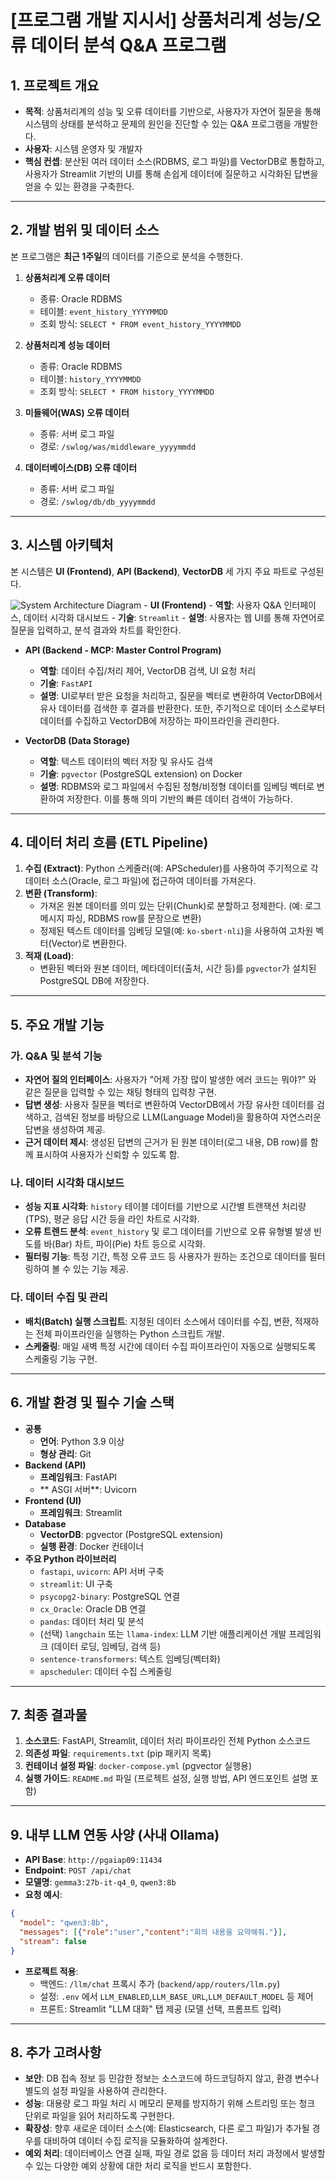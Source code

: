 # [프로그램 개발 지시서] 상품처리계 성능/오류 데이터 분석 Q&A 프로그램

## 1. 프로젝트 개요

- **목적**: 상품처리계의 성능 및 오류 데이터를 기반으로, 사용자가 자연어 질문을 통해 시스템의 상태를 분석하고 문제의 원인을 진단할 수 있는 Q&A 프로그램을 개발한다.
- **사용자**: 시스템 운영자 및 개발자
- **핵심 컨셉**: 분산된 여러 데이터 소스(RDBMS, 로그 파일)를 VectorDB로 통합하고, 사용자가 Streamlit 기반의 UI를 통해 손쉽게 데이터에 질문하고 시각화된 답변을 얻을 수 있는 환경을 구축한다.

---

## 2. 개발 범위 및 데이터 소스

본 프로그램은 **최근 1주일**의 데이터를 기준으로 분석을 수행한다.

1.  **상품처리계 오류 데이터**
    -   종류: Oracle RDBMS
    -   테이블: `event_history_YYYYMMDD`
    -   조회 방식: `SELECT * FROM event_history_YYYYMMDD`

2.  **상품처리계 성능 데이터**
    -   종류: Oracle RDBMS
    -   테이블: `history_YYYYMMDD`
    -   조회 방식: `SELECT * FROM history_YYYYMMDD`

3.  **미들웨어(WAS) 오류 데이터**
    -   종류: 서버 로그 파일
    -   경로: `/swlog/was/middleware_yyyymmdd`

4.  **데이터베이스(DB) 오류 데이터**
    -   종류: 서버 로그 파일
    -   경로: `/swlog/db/db_yyyymmdd`

---

## 3. 시스템 아키텍처

본 시스템은 **UI (Frontend)**, **API (Backend)**, **VectorDB** 세 가지 주요 파트로 구성된다.

![System Architecture Diagram](https://i.imgur.com/example.png)  -   **UI (Frontend)**
    -   **역할**: 사용자 Q&A 인터페이스, 데이터 시각화 대시보드
    -   **기술**: `Streamlit`
    -   **설명**: 사용자는 웹 UI를 통해 자연어로 질문을 입력하고, 분석 결과와 차트를 확인한다.

-   **API (Backend - MCP: Master Control Program)**
    -   **역할**: 데이터 수집/처리 제어, VectorDB 검색, UI 요청 처리
    -   **기술**: `FastAPI`
    -   **설명**: UI로부터 받은 요청을 처리하고, 질문을 벡터로 변환하여 VectorDB에서 유사 데이터를 검색한 후 결과를 반환한다. 또한, 주기적으로 데이터 소스로부터 데이터를 수집하고 VectorDB에 저장하는 파이프라인을 관리한다.

-   **VectorDB (Data Storage)**
    -   **역할**: 텍스트 데이터의 벡터 저장 및 유사도 검색
    -   **기술**: `pgvector` (PostgreSQL extension) on Docker
    -   **설명**: RDBMS와 로그 파일에서 수집된 정형/비정형 데이터를 임베딩 벡터로 변환하여 저장한다. 이를 통해 의미 기반의 빠른 데이터 검색이 가능하다.

---

## 4. 데이터 처리 흐름 (ETL Pipeline)

1.  **수집 (Extract)**: Python 스케줄러(예: APScheduler)를 사용하여 주기적으로 각 데이터 소스(Oracle, 로그 파일)에 접근하여 데이터를 가져온다.
2.  **변환 (Transform)**:
    -   가져온 원본 데이터를 의미 있는 단위(Chunk)로 분할하고 정제한다. (예: 로그 메시지 파싱, RDBMS row를 문장으로 변환)
    -   정제된 텍스트 데이터를 임베딩 모델(예: `ko-sbert-nli`)을 사용하여 고차원 벡터(Vector)로 변환한다.
3.  **적재 (Load)**:
    -   변환된 벡터와 원본 데이터, 메타데이터(출처, 시간 등)를 `pgvector`가 설치된 PostgreSQL DB에 저장한다.

---

## 5. 주요 개발 기능

### 가. Q&A 및 분석 기능

-   **자연어 질의 인터페이스**: 사용자가 "어제 가장 많이 발생한 에러 코드는 뭐야?" 와 같은 질문을 입력할 수 있는 채팅 형태의 입력창 구현.
-   **답변 생성**: 사용자 질문을 벡터로 변환하여 VectorDB에서 가장 유사한 데이터를 검색하고, 검색된 정보를 바탕으로 LLM(Language Model)을 활용하여 자연스러운 답변을 생성하여 제공.
-   **근거 데이터 제시**: 생성된 답변의 근거가 된 원본 데이터(로그 내용, DB row)를 함께 표시하여 사용자가 신뢰할 수 있도록 함.

### 나. 데이터 시각화 대시보드

-   **성능 지표 시각화**: `history` 테이블 데이터를 기반으로 시간별 트랜잭션 처리량(TPS), 평균 응답 시간 등을 라인 차트로 시각화.
-   **오류 트렌드 분석**: `event_history` 및 로그 데이터를 기반으로 오류 유형별 발생 빈도를 바(Bar) 차트, 파이(Pie) 차트 등으로 시각화.
-   **필터링 기능**: 특정 기간, 특정 오류 코드 등 사용자가 원하는 조건으로 데이터를 필터링하여 볼 수 있는 기능 제공.

### 다. 데이터 수집 및 관리

-   **배치(Batch) 실행 스크립트**: 지정된 데이터 소스에서 데이터를 수집, 변환, 적재하는 전체 파이프라인을 실행하는 Python 스크립트 개발.
-   **스케줄링**: 매일 새벽 특정 시간에 데이터 수집 파이프라인이 자동으로 실행되도록 스케줄링 기능 구현.

---

## 6. 개발 환경 및 필수 기술 스택

-   **공통**
    -   **언어**: Python 3.9 이상
    -   **형상 관리**: Git
-   **Backend (API)**
    -   **프레임워크**: FastAPI
    -   ** ASGI 서버**: Uvicorn
-   **Frontend (UI)**
    -   **프레임워크**: Streamlit
-   **Database**
    -   **VectorDB**: pgvector (PostgreSQL extension)
    -   **실행 환경**: Docker 컨테이너
-   **주요 Python 라이브러리**
    -   `fastapi`, `uvicorn`: API 서버 구축
    -   `streamlit`: UI 구축
    -   `psycopg2-binary`: PostgreSQL 연결
    -   `cx_Oracle`: Oracle DB 연결
    -   `pandas`: 데이터 처리 및 분석
    -   (선택) `langchain` 또는 `llama-index`: LLM 기반 애플리케이션 개발 프레임워크 (데이터 로딩, 임베딩, 검색 등)
    -   `sentence-transformers`: 텍스트 임베딩(벡터화)
    -   `apscheduler`: 데이터 수집 스케줄링

---

## 7. 최종 결과물

1.  **소스코드**: FastAPI, Streamlit, 데이터 처리 파이프라인 전체 Python 소스코드
2.  **의존성 파일**: `requirements.txt` (pip 패키지 목록)
3.  **컨테이너 설정 파일**: `docker-compose.yml` (pgvector 실행용)
4.  **실행 가이드**: `README.md` 파일 (프로젝트 설정, 실행 방법, API 엔드포인트 설명 포함)

---

## 9. 내부 LLM 연동 사양 (사내 Ollama)

- **API Base**: `http://pgaiap09:11434`
- **Endpoint**: `POST /api/chat`
- **모델명**: `gemma3:27b-it-q4_0`, `qwen3:8b`
- **요청 예시**:
```json
{
  "model": "qwen3:8b",
  "messages": [{"role":"user","content":"회의 내용을 요약해줘."}],
  "stream": false
}
```
- **프로젝트 적용**:
  - 백엔드: `/llm/chat` 프록시 추가 (`backend/app/routers/llm.py`)
  - 설정: `.env` 에서 `LLM_ENABLED`,`LLM_BASE_URL`,`LLM_DEFAULT_MODEL` 등 제어
  - 프론트: Streamlit "LLM 대화" 탭 제공 (모델 선택, 프롬프트 입력)

---

## 8. 추가 고려사항

-   **보안**: DB 접속 정보 등 민감한 정보는 소스코드에 하드코딩하지 않고, 환경 변수나 별도의 설정 파일을 사용하여 관리한다.
-   **성능**: 대용량 로그 파일 처리 시 메모리 문제를 방지하기 위해 스트리밍 또는 청크 단위로 파일을 읽어 처리하도록 구현한다.
-   **확장성**: 향후 새로운 데이터 소스(예: Elasticsearch, 다른 로그 파일)가 추가될 경우를 대비하여 데이터 수집 로직을 모듈화하여 설계한다.
-   **예외 처리**: 데이터베이스 연결 실패, 파일 경로 없음 등 데이터 처리 과정에서 발생할 수 있는 다양한 예외 상황에 대한 처리 로직을 반드시 포함한다.